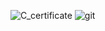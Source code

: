 ![C_certificate](https://user-images.githubusercontent.com/48857664/158307930-901cb9a0-3258-454a-885b-7c6fca1d3c64.jpg)
![git](https://user-images.githubusercontent.com/48857664/158308570-054b1a6c-3e49-4528-92a4-08d6b9edcb77.PNG)
